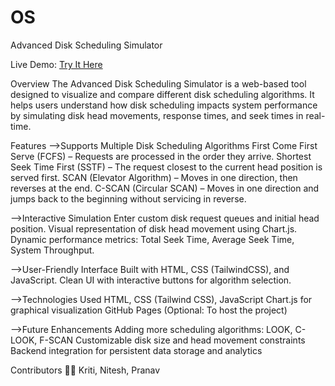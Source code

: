 # OS
Advanced Disk Scheduling Simulator

Live Demo: [Try It Here](https://rai-kriti.github.io/OS/)

Overview
 The Advanced Disk Scheduling Simulator is a web-based tool designed to visualize and compare different disk scheduling algorithms. It helps users understand how 
 disk scheduling impacts system performance by simulating disk head movements, response times, and seek times in real-time.

Features
-->Supports Multiple Disk Scheduling Algorithms
 First Come First Serve (FCFS) – Requests are processed in the order they arrive.
 Shortest Seek Time First (SSTF) – The request closest to the current head position is served first.
 SCAN (Elevator Algorithm) – Moves in one direction, then reverses at the end.
 C-SCAN (Circular SCAN) – Moves in one direction and jumps back to the beginning without servicing in reverse.

-->Interactive Simulation
 Enter custom disk request queues and initial head position.
 Visual representation of disk head movement using Chart.js.
 Dynamic performance metrics: Total Seek Time, Average Seek Time, System Throughput.

-->User-Friendly Interface
 Built with HTML, CSS (TailwindCSS), and JavaScript.
 Clean UI with interactive buttons for algorithm selection.

-->Technologies Used
 HTML, CSS (Tailwind CSS), JavaScript
 Chart.js for graphical visualization
 GitHub Pages (Optional: To host the project)

-->Future Enhancements
 Adding more scheduling algorithms: LOOK, C-LOOK, F-SCAN
 Customizable disk size and head movement constraints
 Backend integration for persistent data storage and analytics

Contributors
👨‍💻 Kriti, Nitesh, Pranav

